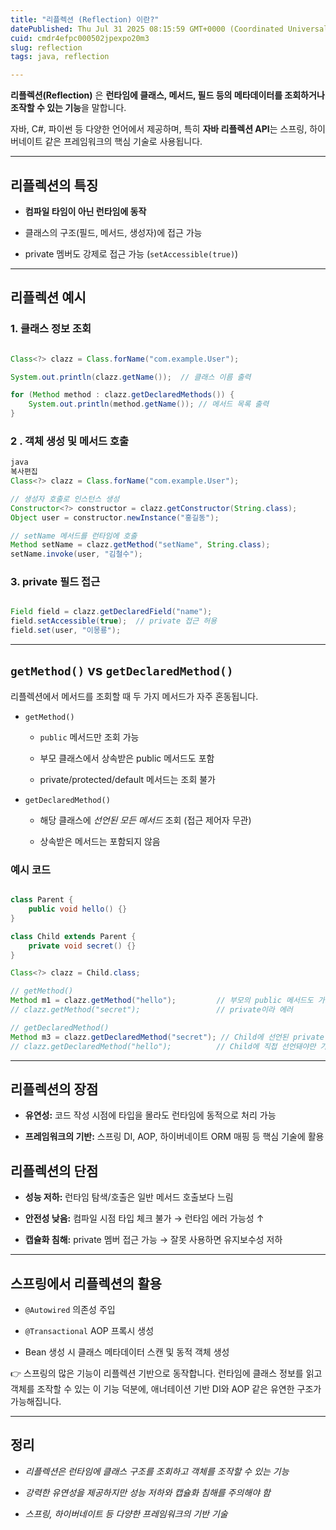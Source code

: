 ```yaml
---
title: "리플렉션 (Reflection) 이란?"
datePublished: Thu Jul 31 2025 08:15:59 GMT+0000 (Coordinated Universal Time)
cuid: cmdr4efpc000502jpexpo20m3
slug: reflection
tags: java, reflection

---
```


**리플렉션(Reflection)** 은 **런타임에 클래스, 메서드, 필드 등의 메타데이터를 조회하거나 조작할 수 있는 기능**을 말합니다.

자바, C#, 파이썬 등 다양한 언어에서 제공하며, 특히 **자바 리플렉션 API**는 스프링, 하이버네이트 같은 프레임워크의 핵심 기술로 사용됩니다.

---

## 리플렉션의 특징

* **컴파일 타임이 아닌 런타임에 동작**
    
* 클래스의 구조(필드, 메서드, 생성자)에 접근 가능
    
* private 멤버도 강제로 접근 가능 (`setAccessible(true)`)
    

---

## 리플렉션 예시

### 1\. 클래스 정보 조회

```java

Class<?> clazz = Class.forName("com.example.User");

System.out.println(clazz.getName());  // 클래스 이름 출력

for (Method method : clazz.getDeclaredMethods()) {
    System.out.println(method.getName()); // 메서드 목록 출력
}

```

### 2 . 객체 생성 및 메서드 호출

```java
java
복사편집
Class<?> clazz = Class.forName("com.example.User");

// 생성자 호출로 인스턴스 생성
Constructor<?> constructor = clazz.getConstructor(String.class);
Object user = constructor.newInstance("홍길동");

// setName 메서드를 런타임에 호출
Method setName = clazz.getMethod("setName", String.class);
setName.invoke(user, "김철수");

```

### 3\. private 필드 접근

```java

Field field = clazz.getDeclaredField("name");
field.setAccessible(true);  // private 접근 허용
field.set(user, "이몽룡");

```

---

## `getMethod()` vs `getDeclaredMethod()`

리플렉션에서 메서드를 조회할 때 두 가지 메서드가 자주 혼동됩니다.

* `getMethod()`
    
    * `public` 메서드만 조회 가능
        
    * 부모 클래스에서 상속받은 public 메서드도 포함
        
    * private/protected/default 메서드는 조회 불가
        
* `getDeclaredMethod()`
    
    * 해당 클래스에 *선언된 모든 메서드* 조회 (접근 제어자 무관)
        
    * 상속받은 메서드는 포함되지 않음
        

### 예시 코드

```java

class Parent {
    public void hello() {}
}

class Child extends Parent {
    private void secret() {}
}

Class<?> clazz = Child.class;

// getMethod()
Method m1 = clazz.getMethod("hello");         // 부모의 public 메서드도 가져옴
// clazz.getMethod("secret");                 // private이라 에러

// getDeclaredMethod()
Method m3 = clazz.getDeclaredMethod("secret"); // Child에 선언된 private 메서드 조회 가능
// clazz.getDeclaredMethod("hello");          // Child에 직접 선언돼야만 가능

```

---

## 리플렉션의 장점

* **유연성:** 코드 작성 시점에 타입을 몰라도 런타임에 동적으로 처리 가능
    
* **프레임워크의 기반:** 스프링 DI, AOP, 하이버네이트 ORM 매핑 등 핵심 기술에 활용
    

## 리플렉션의 단점

* **성능 저하:** 런타임 탐색/호출은 일반 메서드 호출보다 느림
    
* **안전성 낮음:** 컴파일 시점 타입 체크 불가 → 런타임 에러 가능성 ↑
    
* **캡슐화 침해:** private 멤버 접근 가능 → 잘못 사용하면 유지보수성 저하
    

---

## 스프링에서 리플렉션의 활용

* `@Autowired` 의존성 주입
    
* `@Transactional` AOP 프록시 생성
    
* Bean 생성 시 클래스 메타데이터 스캔 및 동적 객체 생성
    

👉 스프링의 많은 기능이 리플렉션 기반으로 동작합니다. 런타임에 클래스 정보를 읽고 객체를 조작할 수 있는 이 기능 덕분에, 애너테이션 기반 DI와 AOP 같은 유연한 구조가 가능해집니다.

---

## 정리

* *리플렉션은 런타임에 클래스 구조를 조회하고 객체를 조작할 수 있는 기능*
    
* *강력한 유연성을 제공하지만 성능 저하와 캡슐화 침해를 주의해야 함*
    
* *스프링, 하이버네이트 등 다양한 프레임워크의 기반 기술*